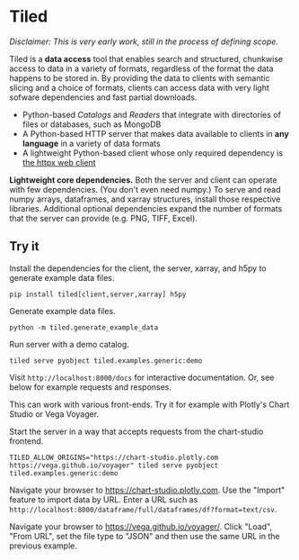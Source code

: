# Tiled

*Disclaimer: This is very early work, still in the process of defining scope.*

Tiled is a **data access** tool that enables search and structured, chunkwise
access to data in a variety of formats, regardless of the format the data
happens to be stored in. By providing the data to clients with semantic slicing
and a choice of formats, clients can access data with very light sofware
dependencies and fast partial downloads.

* Python-based *Catalogs* and *Readers* that integrate with directories of files
  or databases, such as MongoDB
* A Python-based HTTP server that makes data available to clients in **any
  language** in a variety of data formats
* A lightweight Python-based client whose only required dependency is
  [the httpx web client](https://www.python-httpx.org/)

**Lightweight core dependencies.** Both the server and client can operate with
few dependencies. (You don't even need numpy.) To serve and read numpy arrays,
dataframes, and xarray structures, install those respective libraries.
Additional optional dependencies expand the number of formats that the server
can provide (e.g. PNG, TIFF, Excel).

## Try it

Install the dependencies for the client, the server, xarray, and h5py to
generate example data files.

```
pip install tiled[client,server,xarray] h5py
```

Generate example data files.

```
python -m tiled.generate_example_data
```

Run server with a demo catalog.

```
tiled serve pyobject tiled.examples.generic:demo
```

Visit ``http://localhost:8000/docs`` for interactive documentation. Or, see
below for example requests and responses.

This can work with various front-ends. Try it for example with Plotly's Chart
Studio or Vega Voyager.

Start the server in a way that accepts requests from the chart-studio frontend.

```
TILED_ALLOW_ORIGINS="https://chart-studio.plotly.com https://vega.github.io/voyager" tiled serve pyobject tiled.examples.generic:demo
```

Navigate your browser to https://chart-studio.plotly.com. Use the "Import"
feature to import data by URL. Enter a URL such as
``http://localhost:8000/dataframe/full/dataframes/df?format=text/csv``.

Navigate your browser to https://vega.github.io/voyager/. Click "Load", "From URL",
set the file type to "JSON" and then use the same URL in the previous example.